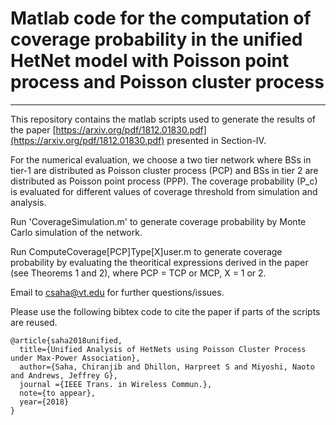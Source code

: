 # Matlab code for the computation of coverage probability in  the unified HetNet model with Poisson point process and Poisson cluster process
---
This repository contains the matlab scripts used to generate the results of the paper [https://arxiv.org/pdf/1812.01830.pdf](https://arxiv.org/pdf/1812.01830.pdf) presented in Section-IV. 

For the numerical evaluation, we choose a two tier network where BSs in tier-1 are distributed as Poisson cluster process (PCP) and BSs in tier 2 are distributed as Poisson point process (PPP). The coverage probability (P_c) is evaluated for different values of coverage threshold from simulation and analysis. 

Run 'CoverageSimulation.m' to generate coverage probability by Monte Carlo simulation of the network. 

Run ComputeCoverage[PCP]Type[X]user.m to generate coverage probability by evaluating the theoritical expressions derived in the paper (see Theorems 1 and 2), where PCP = TCP or MCP, X = 1 or 2.

Email to csaha@vt.edu for further questions/issues.

Please use the following bibtex code to cite the paper if parts of the scripts are reused. 

```
@article{saha2018unified,
  title={Unified Analysis of HetNets using Poisson Cluster Process under Max-Power Association},
  author={Saha, Chiranjib and Dhillon, Harpreet S and Miyoshi, Naoto and Andrews, Jeffrey G},
  journal ={IEEE Trans. in Wireless Commun.},
  note={to appear},
  year={2018}
}
```




